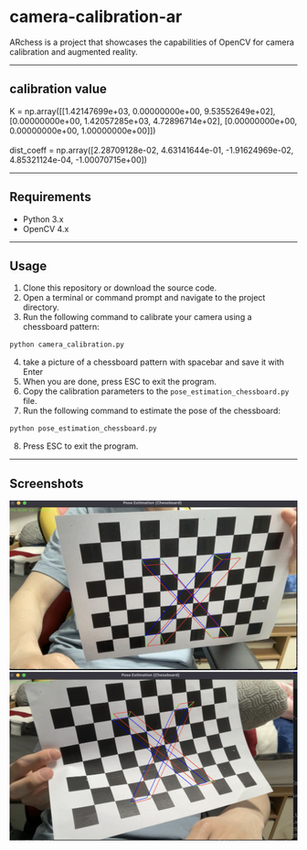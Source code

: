 # camera-calibration-ar
ARchess is a project that showcases the capabilities of OpenCV for camera calibration and augmented reality. 

---
## calibration value

K = np.array([[1.42147699e+03, 0.00000000e+00, 9.53552649e+02],
              [0.00000000e+00, 1.42057285e+03, 4.72896714e+02],
              [0.00000000e+00, 0.00000000e+00, 1.00000000e+00]])  
<br>
dist_coeff = np.array([2.28709128e-02,  4.63141644e-01, -1.91624969e-02,  4.85321124e-04, -1.00070715e+00])

---
## Requirements
- Python 3.x
- OpenCV 4.x

---
## Usage
1. Clone this repository or download the source code.
2. Open a terminal or command prompt and navigate to the project directory.
3. Run the following command to calibrate your camera using a chessboard pattern:

```bash
python camera_calibration.py
```

4. take a picture of a chessboard pattern with spacebar and save it with Enter
5. When you are done, press ESC to exit the program.
6. Copy the calibration parameters to the `pose_estimation_chessboard.py` file.
7. Run the following command to estimate the pose of the chessboard:
 
```bash
python pose_estimation_chessboard.py
```

8. Press ESC to exit the program.
---


## Screenshots

![Screenshot](./captures/pic1.png)
![Screenshot](./captures/pic2.png)

